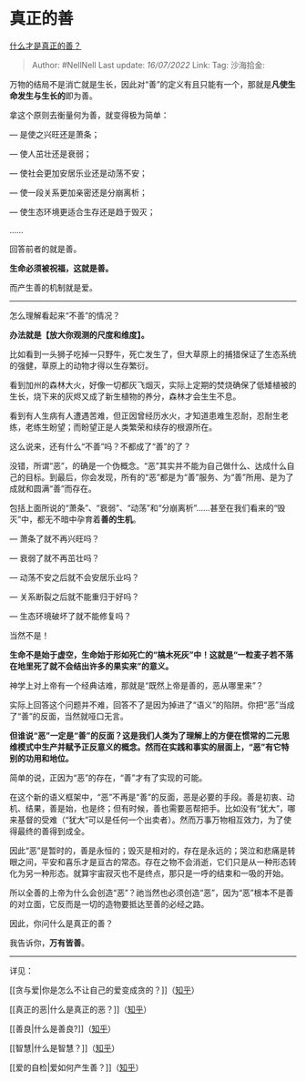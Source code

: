 # 真正的善

[什么才是真正的善？](https://www.zhihu.com/question/448994477/answer/2576997953)

> Author: #NellNell
> Last update: *16/07/2022*
> Link:
> Tag:
> 沙海拾金:

万物的结局不是消亡就是生长，因此对“善”的定义有且只能有一个，那就是**凡使生命发生与生长的**即为善。

拿这个原则去衡量何为善，就变得极为简单：

— 是使之兴旺还是萧条；

— 使人茁壮还是衰弱；

— 使社会更加安居乐业还是动荡不安；

— 使一段关系更加亲密还是分崩离析；

— 使生态环境更适合生存还是趋于毁灭；

……

回答前者的就是善。

**生命必须被祝福，这就是善。**

而产生善的机制就是爱。

---

怎么理解看起来“不善”的情况？

**办法就是【放大你观测的尺度和维度】。**

比如看到一头狮子吃掉一只野牛，死亡发生了，但大草原上的捕猎保证了生态系统的强健，草原上的动物才得以生存繁衍。

看到加州的森林大火，好像一切都灰飞烟灭，实际上定期的焚烧确保了低矮植被的生长，烧下来的灰烬又成了新生植物的养分，森林才会生生不息。

看到有人生病有人遭遇苦难，但正因曾经历水火，才知道患难生忍耐，忍耐生老练，老练生盼望；而盼望正是人类繁荣和续存的根源所在。

这么说来，还有什么“不善”吗？不都成了“善”的了？

没错，所谓“恶”，的确是一个伪概念。“恶”其实并不能为自己做什么、达成什么自己的目标。到最后，你会发现，所有的“恶”都是为“善”服务、为“善”所用、是为了成就和圆满“善”而存在。

包括上面所说的“萧条”、“衰弱”、“动荡”和“分崩离析”……甚至在我们看来的“毁灭”中，都无不暗中孕育着**善的生机**。

— 萧条了就不再兴旺吗？

— 衰弱了就不再茁壮吗？

— 动荡不安之后就不会安居乐业吗？

— 关系断裂之后就不能重归于好吗？

— 生态环境破坏了就不能修复吗？

当然不是！

**生命不是始于虚空，生命始于形如死亡的“槁木死灰”中！这就是“一粒麦子若不落在地里死了就不会结出许多的果实来”的意义。**

神学上对上帝有一个经典诘难，那就是“既然上帝是善的，恶从哪里来”？

实际上回答这个问题并不难，回答不了是因为掉进了“语义”的陷阱。你把“恶”当成了“善”的反面，当然就哑口无言。

**但谁说“恶”一定是“善”的反面？这是我们人类为了理解上的方便在惯常的二元思维模式中生产并赋予正反意义的概念。然而在实践和事实的层面上，“恶”有它特别的功用和地位。**

简单的说，正因为“恶”的存在，“善”才有了实现的可能。

在这个新的语义框架中，“恶”不再是“善”的反面，恶是必要的手段。善是初衷、动机、结果，善是始，也是终；但有时候，善也需要恶帮把手。比如没有“犹大”，哪来基督的受难（“犹大”可以是任何一个出卖者）。然而万事万物相互效力，为了使得最终的善得到成全。

因此“恶”是暂时的，善是永恒的；毁灭是相对的，存在是永远的；哭泣和悲痛是转眼之间，平安和喜乐才是亘古的常态。存在之物不会消逝，它们只是从一种形态转化为另一种形态。就算宇宙寂灭也不是终点，那只是一呼的结束和一吸的开始。

所以全善的上帝为什么会创造“恶”？祂当然也必须创造“恶”，因为“恶”根本不是善的对立面，它反而是一切的造物要抵达至善的必经之路。

因此，你问什么是真正的善？

我告诉你，**万有皆善**。

---

详见：

[[贪与爱|你是怎么不让自己的爱变成贪的？]]（[知乎](https://www.zhihu.com/question/539615323/answer/2573303666)）

[[真正的恶|什么是真正的恶？]]（[知乎](https://www.zhihu.com/question/53487831/answer/2566685309)）

[[善良|什么是善良?]]（[知乎](https://www.zhihu.com/question/32324178/answer/1666443817)）

[[智慧|什么是智慧？]]（[知乎](https://www.zhihu.com/question/66895246/answer/2254393163)）

[[爱的自检|爱如何产生善？]]（[知乎](https://www.zhihu.com/question/441688567/answer/1708886796)）
